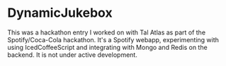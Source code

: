 DynamicJukebox
==============

This was a hackathon entry I worked on with Tal Atlas as part of the Spotify/Coca-Cola hackathon. It's a Spotify webapp, experimenting with using IcedCoffeeScript and integrating with Mongo and Redis on the backend. It is not under active development.